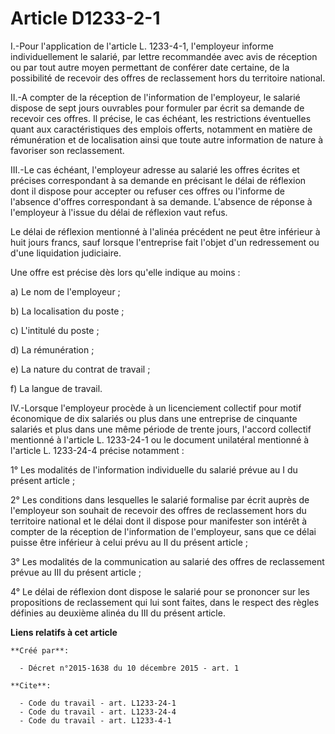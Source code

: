 # Article D1233-2-1

I.-Pour l'application de l'article L. 1233-4-1, l'employeur informe individuellement le salarié, par lettre recommandée avec
avis de réception ou par tout autre moyen permettant de conférer date certaine, de la possibilité de recevoir des offres de
reclassement hors du territoire national. 

II.-A compter de la réception de l'information de l'employeur, le salarié dispose de sept jours ouvrables pour formuler par
écrit sa demande de recevoir ces offres. Il précise, le cas échéant, les restrictions éventuelles quant aux caractéristiques
des emplois offerts, notamment en matière de rémunération et de localisation ainsi que toute autre information de nature à
favoriser son reclassement. 

III.-Le cas échéant, l'employeur adresse au salarié les offres écrites et précises correspondant à sa demande en précisant le
délai de réflexion dont il dispose pour accepter ou refuser ces offres ou l'informe de l'absence d'offres correspondant à sa
demande. L'absence de réponse à l'employeur à l'issue du délai de réflexion vaut refus. 

Le délai de réflexion mentionné à l'alinéa précédent ne peut être inférieur à huit jours francs, sauf lorsque l'entreprise
fait l'objet d'un redressement ou d'une liquidation judiciaire. 

Une offre est précise dès lors qu'elle indique au moins : 

a) Le nom de l'employeur ; 

b) La localisation du poste ; 

c) L'intitulé du poste ; 

d) La rémunération ; 

e) La nature du contrat de travail ; 

f) La langue de travail. 

IV.-Lorsque l'employeur procède à un licenciement collectif pour motif économique de dix salariés ou plus dans une entreprise
de cinquante salariés et plus dans une même période de trente jours, l'accord collectif mentionné à l'article L. 1233-24-1 ou
le document unilatéral mentionné à l'article L. 1233-24-4 précise notamment : 

1° Les modalités de l'information individuelle du salarié prévue au I du présent article ; 

2° Les conditions dans lesquelles le salarié formalise par écrit auprès de l'employeur son souhait de recevoir des offres de
reclassement hors du territoire national et le délai dont il dispose pour manifester son intérêt à compter de la réception de
l'information de l'employeur, sans que ce délai puisse être inférieur à celui prévu au II du présent article ; 

3° Les modalités de la communication au salarié des offres de reclassement prévue au III du présent article ; 

4° Le délai de réflexion dont dispose le salarié pour se prononcer sur les propositions de reclassement qui lui sont faites,
dans le respect des règles définies au deuxième alinéa du III du présent article.

**Liens relatifs à cet article**

	**Créé par**:

	  - Décret n°2015-1638 du 10 décembre 2015 - art. 1

	**Cite**:

	  - Code du travail - art. L1233-24-1
	  - Code du travail - art. L1233-24-4
	  - Code du travail - art. L1233-4-1
